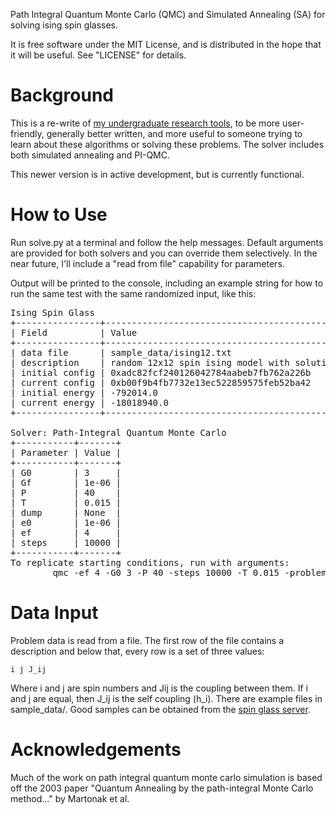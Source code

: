 Path Integral Quantum Monte Carlo (QMC) and Simulated Annealing (SA) for solving
ising spin glasses.

It is free software under the MIT License, and is distributed in the hope 
that it will be useful. See "LICENSE" for details.

# Background
This is a re-write of [my undergraduate research tools](https://github.com/ezrasavard/qmc/tree/undergrad), to be more user-friendly, generally better written, and more useful to someone trying to learn about these algorithms or solving these problems. The solver includes both simulated annealing and PI-QMC.

This newer version is in active development, but is currently functional.

# How to Use
Run solve.py at a terminal and follow the help messages. Default arguments are provided for both solvers and you can override them selectively. In the near future, I'll include a "read from file" capability for parameters.

Output will be printed to the console, including an example string for how to run the same test with the same randomized input, like this:

<pre>
Ising Spin Glass
+----------------+-------------------------------------------------------------------+
| Field          | Value                                                             |
+----------------+-------------------------------------------------------------------+
| data file      | sample_data/ising12.txt                                           |
| description    | random 12x12 spin ising model with solution energy of -18,972,276 |
| initial config | 0xadc82fcf240126042784aabeb7fb762a226b                            |
| current config | 0xb00f9b4fb7732e13ec522859575feb52ba42                            |
| initial energy | -792014.0                                                         |
| current energy | -18018940.0                                                       |
+----------------+-------------------------------------------------------------------+

Solver: Path-Integral Quantum Monte Carlo
+-----------+-------+
| Parameter | Value |
+-----------+-------+
| G0        | 3     |
| Gf        | 1e-06 |
| P         | 40    |
| T         | 0.015 |
| dump      | None  |
| e0        | 1e-06 |
| ef        | 4     |
| steps     | 10000 |
+-----------+-------+
To replicate starting conditions, run with arguments:
        qmc -ef 4 -G0 3 -P 40 -steps 10000 -T 0.015 -problem sample_data/ising12.txt -Gf 1e-06 -e0 1e-06 -spins 0xadc82fcf240126042784aabeb7fb762a226b
</pre>

# Data Input
Problem data is read from a file. The first row of the file contains a description and below that, every row is a set of three values:

    i j J_ij

Where i and j are spin numbers and Jij is the coupling between them. If i and j are equal, then J_ij is the self coupling (h_i). There are example files in sample_data/. Good samples can be obtained from the [spin glass server](http://www.informatik.uni-koeln.de/spinglass/).

# Acknowledgements
Much of the work on path integral quantum monte carlo simulation is based off
the 2003 paper "Quantum Annealing by the path-integral Monte Carlo method..." by
Martonak et al.